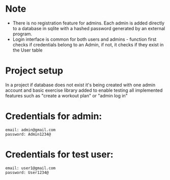 # Note
 - There is no registration feature for admins. Each admin is added directly to a database in sqlite with a hashed password generated by an external program.
- Login interface is common for both users and admins - function first checks if credentials belong to an Admin, if not, it checks if they exist in the User table 
# Project setup
  In a project if database does not exist it's being created with one admin account and basic exercise library added to enable testing all implemented features such as "create a workout plan" or "admin log in"

#  Credentials for admin: 
  ```
  email: admin@gmail.com
  password: Admin1234@
  ```
  #  Credentials for test user: 
  ```
  email: user1@gmail.com
  password: User1234@
  ```
